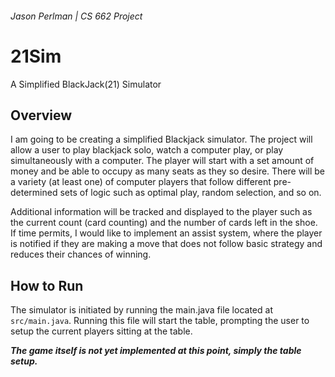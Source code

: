 ###### Jason Perlman | CS 662 Project
# 21Sim
A Simplified BlackJack(21) Simulator

## Overview
I am going to be creating a simplified Blackjack simulator. The project will allow a user to play blackjack solo, watch a computer play, or play simultaneously with a computer. The player will start with a set amount of money and be able to occupy as many seats as they so desire. There will be a variety (at least one) of computer players that follow different pre-determined sets of logic such as optimal play, random selection, and so on. 

Additional information will be tracked and displayed to the player such as the current count (card counting) and the number of cards left in the shoe. If time permits, I would like to implement an assist system, where the player is notified if they are making a move that does not follow basic strategy and reduces their chances of winning.

## How to Run

The simulator is initiated by running the main.java file located at `src/main.java`. Running this file will start the table, prompting the user to setup the current players sitting at the table.

***The game itself is not yet implemented at this point, simply the table setup.***